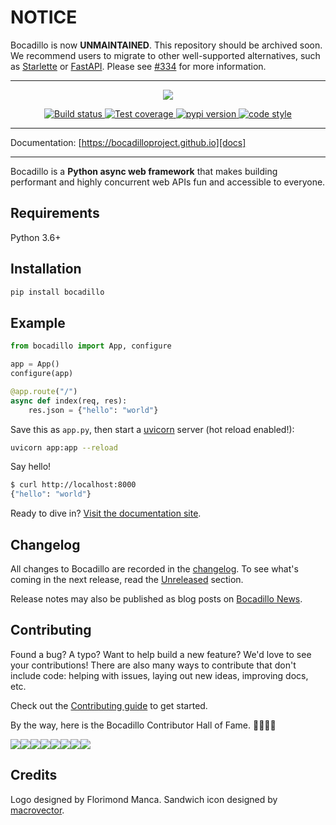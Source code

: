 # NOTICE

Bocadillo is now **UNMAINTAINED**. This repository should be archived soon. We recommend users to migrate to other well-supported alternatives, such as [Starlette](https://www.starlette.io) or [FastAPI](https://fastapi.tiangolo.com). Please see [#334](https://github.com/bocadilloproject/bocadillo/issues/334) for more information.

---

<p align="center">
    <img src="https://github.com/bocadilloproject/bocadillo/blob/master/.github/banner.png?raw=true">
</p>

<p align="center">
    <a href="https://travis-ci.org/bocadilloproject/bocadillo">
        <img src="https://travis-ci.org/bocadilloproject/bocadillo.svg?branch=master" alt="Build status"/>
    </a>
    <a href="https://codecov.io/gh/bocadilloproject/bocadillo">
        <img src="https://codecov.io/gh/bocadilloproject/bocadillo/branch/master/graph/badge.svg" alt="Test coverage"/>
    </a>
    <a href="https://pypi.org/project/bocadillo">
        <img src="https://badge.fury.io/py/bocadillo.svg" alt="pypi version">
    </a>
    <a href="https://github.com/ambv/black">
        <img src="https://img.shields.io/badge/code_style-black-000000.svg" alt="code style">
    </a>
</p>

---

Documentation: [https://bocadilloproject.github.io][docs]

[docs]: https://bocadilloproject.github.io

---

Bocadillo is a **Python async web framework** that makes building performant and highly concurrent web APIs fun and accessible to everyone.

## Requirements

Python 3.6+

## Installation

```bash
pip install bocadillo
```

## Example

```python
from bocadillo import App, configure

app = App()
configure(app)

@app.route("/")
async def index(req, res):
    res.json = {"hello": "world"}
```

Save this as `app.py`, then start a [uvicorn](https://www.uvicorn.org) server (hot reload enabled!):

```bash
uvicorn app:app --reload
```

Say hello!

```bash
$ curl http://localhost:8000
{"hello": "world"}
```

Ready to dive in? [Visit the documentation site][docs].

## Changelog

All changes to Bocadillo are recorded in the [changelog](https://github.com/bocadilloproject/bocadillo/blob/master/CHANGELOG.md). To see what's coming in the next release, read the [Unreleased](https://github.com/bocadilloproject/bocadillo/blob/master/CHANGELOG.md#unreleased) section.

Release notes may also be published as blog posts on [Bocadillo News](https://bocadilloproject.github.io/news/).

## Contributing

Found a bug? A typo? Want to help build a new feature? We'd love to see your contributions! There are also many ways to contribute that don't include code: helping with issues, laying out new ideas, improving docs, etc.

Check out the [Contributing guide](https://github.com/bocadilloproject/bocadillo/blob/master/CONTRIBUTING.md) to get started.

By the way, here is the Bocadillo Contributor Hall of Fame. 👨‍💻👩‍💻

[![](https://sourcerer.io/fame/florimondmanca/bocadilloproject/bocadillo/images/0)](https://sourcerer.io/fame/florimondmanca/bocadilloproject/bocadillo/links/0)[![](https://sourcerer.io/fame/florimondmanca/bocadilloproject/bocadillo/images/1)](https://sourcerer.io/fame/florimondmanca/bocadilloproject/bocadillo/links/1)[![](https://sourcerer.io/fame/florimondmanca/bocadilloproject/bocadillo/images/2)](https://sourcerer.io/fame/florimondmanca/bocadilloproject/bocadillo/links/2)[![](https://sourcerer.io/fame/florimondmanca/bocadilloproject/bocadillo/images/3)](https://sourcerer.io/fame/florimondmanca/bocadilloproject/bocadillo/links/3)[![](https://sourcerer.io/fame/florimondmanca/bocadilloproject/bocadillo/images/4)](https://sourcerer.io/fame/florimondmanca/bocadilloproject/bocadillo/links/4)[![](https://sourcerer.io/fame/florimondmanca/bocadilloproject/bocadillo/images/5)](https://sourcerer.io/fame/florimondmanca/bocadilloproject/bocadillo/links/5)[![](https://sourcerer.io/fame/florimondmanca/bocadilloproject/bocadillo/images/6)](https://sourcerer.io/fame/florimondmanca/bocadilloproject/bocadillo/links/6)[![](https://sourcerer.io/fame/florimondmanca/bocadilloproject/bocadillo/images/7)](https://sourcerer.io/fame/florimondmanca/bocadilloproject/bocadillo/links/7)

## Credits

Logo designed by Florimond Manca. Sandwich icon designed by [macrovector](http://macrovector.com).
